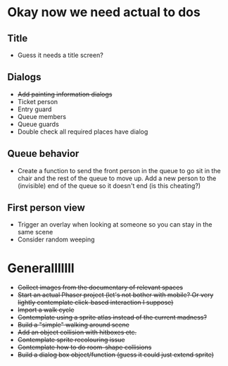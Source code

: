 # Okay now we need actual to dos

## Title
- Guess it needs a title screen?

## Dialogs
- ~~Add painting information dialogs~~
- Ticket person
- Entry guard
- Queue members
- Queue guards
- Double check all required places have dialog

## Queue behavior
- Create a function to send the front person in the queue to go sit in the chair and the rest of the queue to move up. Add a new person to the (invisible) end of the queue so it doesn't end (is this cheating?)

## First person view
- Trigger an overlay when looking at someone so you can stay in the same scene
- Consider random weeping




# Generalllllll

- ~~Collect images from the documentary of relevant spaces~~
- ~~Start an actual Phaser project (let's not bother with mobile? Or very lightly contemplate click-based interaction I suppose)~~
- ~~Import a walk cycle~~
- ~~Contemplate using a sprite atlas instead of the current madness?~~
- ~~Build a "simple" walking around scene~~
- ~~Add an object collision with hitboxes etc.~~
- ~~Contemplate sprite recolouring issue~~
- ~~Contemplate how to do room-shape collisions~~
- ~~Build a dialog box object/function (guess it could just extend sprite)~~
